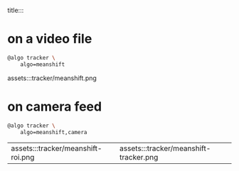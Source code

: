 title:::

# on a video file

```bash
@algo tracker \
    algo=meanshift
```

assets:::tracker/meanshift.png

# on camera feed

```bash
@algo tracker \
    algo=meanshift,camera
```

| | |
|-|-|
| assets:::tracker/meanshift-roi.png | assets:::tracker/meanshift-tracker.png |
